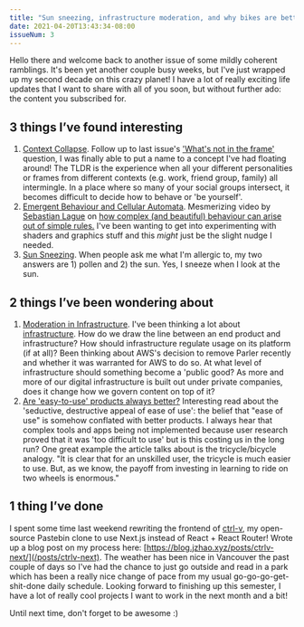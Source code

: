 ```yaml
---
title: "Sun sneezing, infrastructure moderation, and why bikes are better than tricycles"
date: 2021-04-20T13:43:34-08:00
issueNum: 3
---
```


Hello there and welcome back to another issue of some mildly coherent ramblings. It's been yet another couple busy weeks, but I've just wrapped up my second decade on this crazy planet! I have a lot of really exciting life updates that I want to share with all of you soon, but without further ado: the content you subscribed for.

## 3 things I’ve found interesting

1. [Context Collapse](https://www.rewire.org/context-collapse-online/). Follow up to last issue's ['What's not in the frame'](/posts/framing) question, I was finally able to put a name to a concept I've had floating around! The TLDR is the experience when all your different personalities or frames from different contexts (e.g. work, friend group, family) all intermingle. In a place where so many of your social groups intersect, it becomes difficult to decide how to behave or 'be yourself'.
2. [Emergent Behaviour and Cellular Automata](https://www.youtube.com/watch?v=X-iSQQgOd1A). Mesmerizing video by [Sebastian Lague](https://www.youtube.com/user/Cercopithecan) on [how complex (and beautiful) behaviour can arise out of simple rules.](/thoughts/emergent-behaviour) I've been wanting to get into experimenting with shaders and graphics stuff and this *might* just be the slight nudge I needed.
3. [Sun Sneezing](https://www.youtube.com/watch?v=e69XZJ9DEj0). When people ask me what I'm allergic to, my two answers are 1) pollen and 2) the sun. Yes, I sneeze when I look at the sun.

## 2 things I’ve been wondering about

1. [Moderation in Infrastructure](https://stratechery.com/2021/moderation-in-infrastructure/). I've been thinking a lot about [infrastructure](/thoughts/infrastructure). How do we draw the line between an end product and infrastructure? How should infrastructure regulate usage on its platform (if at all)? Been thinking about AWS's decision to remove Parler recently and whether it was warranted for AWS to do so. At what level of infrastructure should something become a 'public good? As more and more of our digital infrastructure is built out under private companies, does it change how we govern content on top of it?
2. [Are 'easy-to-use' products always better?](https://www.dougengelbart.org/content/view/348/000/) Interesting read about the 'seductive, destructive appeal of ease of use': the belief that "ease of use" is somehow conflated with better products. I always hear that complex tools and apps being not implemented because user research proved that it was 'too difficult to use' but is this costing us in the long run? One great example the article talks about is the tricycle/bicycle analogy. "It is clear that for an unskilled user, the tricycle is much easier to use. But, as we know, the payoff from investing in learning to ride on two wheels is enormous."

## 1 thing I’ve done

I spent some time last weekend rewriting the frontend of [ctrl-v](http://ctrl-v.app/), my open-source Pastebin clone to use Next.js instead of React + React Router! Wrote up a blog post on my process here: [https://blog.jzhao.xyz/posts/ctrlv-next/](/posts/ctrlv-next). The weather has been nice in Vancouver the past couple of days so I've had the chance to just go outside and read in a park which has been a really nice change of pace from my usual go-go-go-get-shit-done daily schedule. Looking forward to finishing up this semester, I have a lot of really cool projects I want to work in the next month and a bit!

Until next time, don't forget to be awesome :)